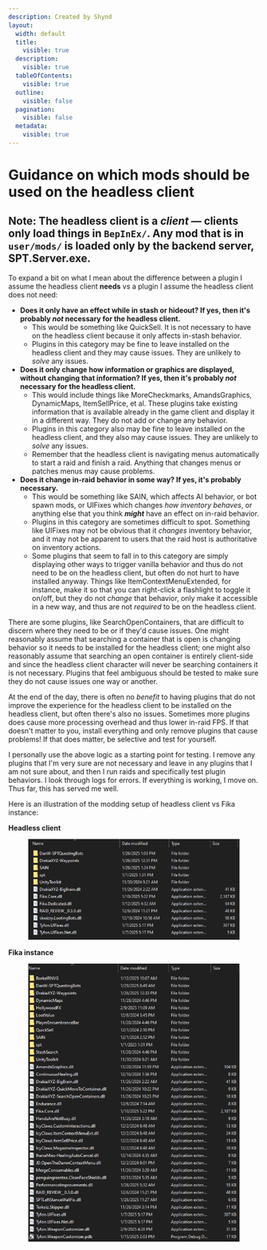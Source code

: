 ```yaml
---
description: Created by Shynd
layout:
  width: default
  title:
    visible: true
  description:
    visible: true
  tableOfContents:
    visible: true
  outline:
    visible: false
  pagination:
    visible: false
  metadata:
    visible: true
---
```


# Guidance on which mods should be used on the headless client

## Note: The headless client is a _client_ — clients only load things in `BepInEx/`. Any mod that is in `user/mods/` is loaded only by the backend server, SPT.Server.exe.

To expand a bit on what I mean about the difference between a plugin I assume the headless client **needs** vs a plugin I assume the headless client does not need:

* **Does it only have an effect while in stash or hideout? If yes, then it's probably&#x20;**_**not**_**&#x20;necessary for the headless client.**
  * This would be something like QuickSell. It is not necessary to have on the headless client because it only affects in-stash behavior.
  * Plugins in this category may be fine to leave installed on the headless client and they may cause issues. They are unlikely to _solve_ any issues.
* **Does it only change how information or graphics are displayed, without changing that information? If yes, then it's probably&#x20;**_**not**_**&#x20;necessary for the headless client.**
  * This would include things like MoreCheckmarks, AmandsGraphics, DynamicMaps, ItemSellPrice, et al. These plugins take existing information that is available already in the game client and display it in a different way. They do not add or change any behavior.
  * Plugins in this category also may be fine to leave installed on the headless client, and they also may cause issues. They are unlikely to _solve_ any issues.
  * Remember that the headless client is navigating menus automatically to start a raid and finish a raid. Anything that changes menus or patches menus may cause problems.
* **Does it change in-raid behavior in some way? If yes, it's probably necessary.**
  * This would be something like SAIN, which affects AI behavior, or bot spawn mods, or UIFixes which changes _how inventory behaves_, or anything else that you think _**might**_ have an effect on in-raid behavior.
  * Plugins in this category are sometimes difficult to spot. Something like UIFixes may not be obvious that it _changes_ inventory behavior, and it may not be apparent to users that the raid host is authoritative on inventory actions.
  * Some plugins that seem to fall in to this category are simply displaying other ways to trigger vanilla behavior and thus do not need to be on the headless client, but often do not hurt to have installed anyway. Things like ItemContextMenuExtended, for instance, make it so that you can right-click a flashlight to toggle it on/off, but they do not _change_ that behavior, only make it accessible in a new way, and thus are not _required_ to be on the headless client.

There are some plugins, like SearchOpenContainers, that are difficult to discern where they need to be or if they'd cause issues. One might reasonably assume that searching a container that is open is changing behavior so it needs to be installed for the headless client; one might also reasonably assume that searching an open container is entirely client-side and since the headless client character will never be searching containers it is not necessary. Plugins that feel ambiguous should be tested to make sure they do not cause issues one way or another.&#x20;

At the end of the day, there is often no _benefit_ to having plugins that do not improve the experience for the headless client to be installed on the headless client, but often there's also no issues. Sometimes more plugins does cause more processing overhead and thus lower in-raid FPS. If that doesn't matter to you, install everything and only remove plugins that cause problems! If that does matter, be selective and test for yourself.&#x20;

I personally use the above logic as a starting point for testing. I remove any plugins that I'm very sure are not necessary and leave in any plugins that I am not sure about, and then I run raids and specifically test plugin behaviors. I look through logs for errors. If everything is working, I move on. Thus far, this has served me well.

Here is an illustration of the modding setup of headless client vs Fika instance:

**Headless client**

<figure><img src="../.gitbook/assets/image (22) (1).png" alt=""><figcaption></figcaption></figure>

**Fika instance**

<figure><img src="../.gitbook/assets/image (23) (1).png" alt=""><figcaption></figcaption></figure>
